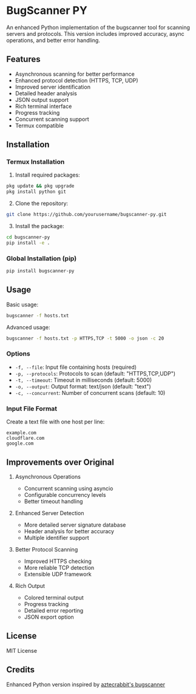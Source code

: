 # BugScanner PY

An enhanced Python implementation of the bugscanner tool for scanning servers and protocols. This version includes improved accuracy, async operations, and better error handling.

## Features

- Asynchronous scanning for better performance
- Enhanced protocol detection (HTTPS, TCP, UDP)
- Improved server identification
- Detailed header analysis
- JSON output support
- Rich terminal interface
- Progress tracking
- Concurrent scanning support
- Termux compatible

## Installation

### Termux Installation

1. Install required packages:
```bash
pkg update && pkg upgrade
pkg install python git
```

2. Clone the repository:
```bash
git clone https://github.com/yourusername/bugscanner-py.git
```

3. Install the package:
```bash
cd bugscanner-py
pip install -e .
```

### Global Installation (pip)

```bash
pip install bugscanner-py
```

## Usage

Basic usage:
```bash
bugscanner -f hosts.txt
```

Advanced usage:
```bash
bugscanner -f hosts.txt -p HTTPS,TCP -t 5000 -o json -c 20
```

### Options

- `-f, --file`: Input file containing hosts (required)
- `-p, --protocols`: Protocols to scan (default: "HTTPS,TCP,UDP")
- `-t, --timeout`: Timeout in milliseconds (default: 5000)
- `-o, --output`: Output format: text/json (default: "text")
- `-c, --concurrent`: Number of concurrent scans (default: 10)

### Input File Format

Create a text file with one host per line:
```
example.com
cloudflare.com
google.com
```

## Improvements over Original

1. Asynchronous Operations
   - Concurrent scanning using asyncio
   - Configurable concurrency levels
   - Better timeout handling

2. Enhanced Server Detection
   - More detailed server signature database
   - Header analysis for better accuracy
   - Multiple identifier support

3. Better Protocol Scanning
   - Improved HTTPS checking
   - More reliable TCP detection
   - Extensible UDP framework

4. Rich Output
   - Colored terminal output
   - Progress tracking
   - Detailed error reporting
   - JSON export option

## License

MIT License

## Credits

Enhanced Python version inspired by [aztecrabbit's bugscanner](https://github.com/aztecrabbit/bugscanner)